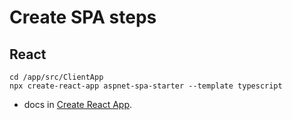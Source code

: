 # Create SPA steps

## React

```
cd /app/src/ClientApp
npx create-react-app aspnet-spa-starter --template typescript
```

- docs in [Create React App](https://github.com/facebook/create-react-app).
